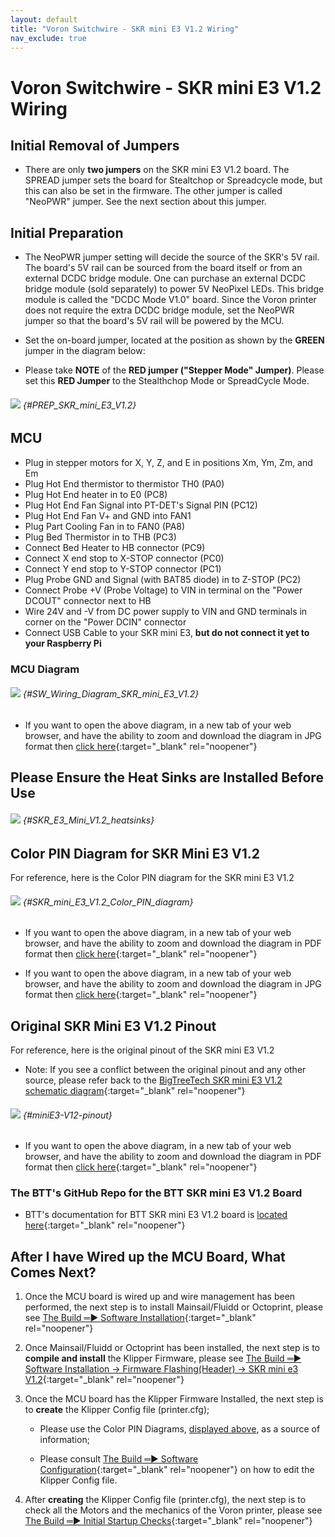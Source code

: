 ```yaml
---
layout: default
title: "Voron Switchwire - SKR mini E3 V1.2 Wiring"
nav_exclude: true
---
```


# Voron Switchwire - SKR mini E3 V1.2 Wiring

## Initial Removal of Jumpers

* There are only **two jumpers** on the SKR mini E3 V1.2 board.  The <span class="color-blind-red">SPREAD jumper</span> sets the board for Stealtchop or Spreadcycle mode, but this can also be set in the firmware.  The other jumper is called "NeoPWR" jumper.  See the next section about this jumper.

## Initial Preparation

* The NeoPWR jumper setting will decide the source of the SKR's 5V rail. The board's 5V rail can be sourced from the board itself or from an external DCDC bridge module.  One can purchase an external DCDC bridge module (sold separately) to power 5V NeoPixel LEDs.  This bridge module is called the "DCDC Mode V1.0" board. Since the Voron printer does not require the extra DCDC bridge module, set the NeoPWR jumper so that the board's 5V rail will be powered by the MCU.

* Set the on-board jumper, located at the position as shown by the **<span class="color-blind-green">GREEN</span>** jumper in the diagram below:

* Please take **<span class="underline-double-trouble color-blind-red-red">NOTE</span>** of the **<span class="color-blind-red-red">RED jumper ("Stepper Mode" Jumper)</span>**.  Please set this **<span class="color-blind-red-red">RED Jumper</span>** to the Stealthchop Mode or SpreadCycle Mode.

###### ![](./images/SKR_mini_E3_V1.2_for_Prep_Diagram_150.png) {#PREP_SKR_mini_E3_V1.2}

## MCU

* Plug in stepper motors for X, Y, Z, and E in positions Xm, Ym, Zm, and Em
* Plug Hot End thermistor to thermistor TH0 (PA0)
* Plug Hot End heater in to E0 (PC8)
* Plug Hot End Fan Signal into PT-DET's Signal PIN (PC12)
* Plug Hot End Fan V+ and GND into FAN1
* Plug Part Cooling Fan in to FAN0 (PA8)
* Plug Bed Thermistor in to THB (PC3)
* Connect Bed Heater to HB connector (PC9)
* Connect X end stop to X-STOP connector (PC0)
* Connect Y end stop to Y-STOP connector (PC1)
* Plug Probe GND and Signal (with BAT85 diode) in to Z-STOP (PC2)
* Connect Probe +V (Probe Voltage) to VIN in terminal on the "Power DCOUT" connector next to HB
* Wire 24V and -V from DC power supply to VIN and GND terminals in corner on the "Power DCIN" connector
* Connect USB Cable to your SKR mini E3, **but do not connect it yet to your Raspberry Pi**

### MCU Diagram

###### ![](./images/SW_Wiring_Diagram_SKR_mini_E3_V1.2_150.jpg) {#SW_Wiring_Diagram_SKR_mini_E3_V1.2}

* <span class="fs_percent_110">If you want to open the above diagram, in a new tab of your web browser, and have the ability to zoom and download the diagram in JPG format then [click here](./images/SW_Wiring_Diagram_SKR_mini_E3_V1.2_150.jpg){:target="_blank" rel="noopener"}</span>

## Please Ensure the Heat Sinks are Installed Before Use

###### ![](./images/SKR_E3_Mini_V1.2_heatsinks_150.png) {#SKR_E3_Mini_V1.2_heatsinks}

<div>

<!--### The Klipper Configuration file for SKR Mini E3 V1.2 board

The Klipper Configuration file from VoronDesign/Voron-Switchwire GitHub Repo for SKR Mini E3 V1.2 board is [located here](https://github.com/VoronDesign/Voron-Switchwire/blob/master/Firmware/xxxxxxxxxxxxxxxsw_skr_mini_e3_v12_config.cfg)
-->

</div>

## Color PIN Diagram for SKR Mini E3 V1.2

For reference, here is the Color PIN diagram for the SKR mini E3 V1.2

###### ![](./images/SKR_mini_E3_V1.2_Color_PIN_diagram_300.jpg) {#SKR_mini_E3_V1.2_Color_PIN_diagram}

* If you want to open the above diagram, in a new tab of your web browser, and have the ability to zoom and download the diagram in PDF format then [click here](./images/SKR_mini_E3_V1.2_Color_PIN_diagram_300.pdf){:target="_blank" rel="noopener"}

* If you want to open the above diagram, in a new tab of your web browser, and have the ability to zoom and download the diagram in JPG format then [click here](./images/SKR_mini_E3_V1.2_Color_PIN_diagram_300.jpg){:target="_blank" rel="noopener"}

## Original SKR Mini E3 V1.2 Pinout

For reference, here is the original pinout of the SKR mini E3 V1.2

* Note: If you see a conflict between the original pinout and any other source, please refer back to the [BigTreeTech SKR mini E3 V1.2 schematic diagram](<./images/BTT SKR mini E3 V1.2sch.pdf>){:target="_blank" rel="noopener"}

###### ![](./images/miniE3-V12-pinout.png) {#miniE3-V12-pinout}

* If you want to open the above diagram, in a new tab of your web browser, and have the ability to zoom and download the diagram in PDF format then [click here](<./images/BTT SKR MINI E3 V1.2PIN.pdf>){:target="_blank" rel="noopener"}

### The BTT's GitHub Repo for the BTT SKR mini E3 V1.2 Board

*  BTT's documentation for BTT SKR mini E3 V1.2 board is [located here](https://github.com/bigtreetech/BIGTREETECH-SKR-mini-E3/tree/master/hardware/BTT%20SKR%20MINI%20E3%20V1.2){:target="_blank" rel="noopener"}

## After I have Wired up the MCU Board, What Comes Next?

1. Once the MCU board is wired up and wire management has been performed, the next step is to install Mainsail/Fluidd or Octoprint, please see [The Build ═► Software Installation](../../build/software/index#software-installation){:target="_blank" rel="noopener"}

2. Once Mainsail/Fluidd or Octoprint has been installed, the next step is to **compile and install** the Klipper Firmware, please see [The Build ═► Software Installation -> Firmware Flashing(Header) -> SKR mini e3 V1.2](../../build/software/miniE3_v12_klipper#skr-mini-e3-v12-klipper-firmware){:target="_blank" rel="noopener"}

3. Once the MCU board has the Klipper Firmware Installed, the next step is to **create** the Klipper Config file (printer.cfg);

    * Please use the Color PIN Diagrams, [displayed above](#SKR_mini_E3_V1.2_Color_PIN_diagram), as a source of information;

    * Please consult [The Build ═► Software Configuration](../../build/software/configuration#software-configuration){:target="_blank" rel="noopener"} on how to edit the Klipper Config file.

4. After **creating** the Klipper Config file (printer.cfg), the next step is to check all the Motors and the mechanics of the Voron printer, please see [The Build ═► Initial Startup Checks](../../build/startup/index#initial-startup-checks){:target="_blank" rel="noopener"}